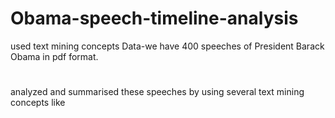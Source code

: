 # Obama-speech-timeline-analysis
used text mining concepts
Data-we have 400 speeches of President Barack Obama in pdf format.
# 
analyzed and summarised these speeches by using several text mining concepts like 

